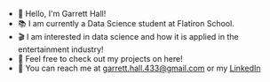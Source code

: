 * :wave: Hello, I'm Garrett Hall!
* :books: I am currently a Data Science student at Flatiron School.
* :clapper: I am interested in data science and how it is applied in the entertainment industry!
* :raised_hands: Feel free to check out my projects on here!
* :e-mail: You can reach me at garrett.hall.433@gmail.com or my [LinkedIn](https://www.linkedin.com/in/garrett-hall-b10a45189/)

